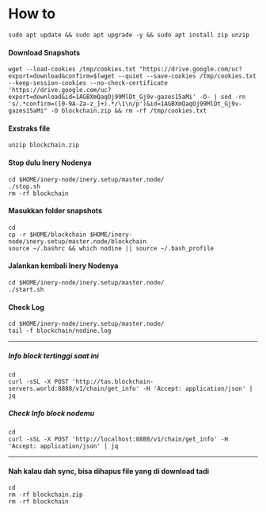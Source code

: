 # How to
```
sudo apt update && sudo apt upgrade -y && sudo apt install zip unzip
```

#### Download Snapshots
```
wget --load-cookies /tmp/cookies.txt "https://drive.google.com/uc?export=download&confirm=$(wget --quiet --save-cookies /tmp/cookies.txt --keep-session-cookies --no-check-certificate 'https://drive.google.com/uc?export=download&id=1AGBXmQaqOj99MlDt_Gj9v-gazes15aMi' -O- | sed -rn 's/.*confirm=([0-9A-Za-z_]+).*/\1\n/p')&id=1AGBXmQaqOj99MlDt_Gj9v-gazes15aMi" -O blockchain.zip && rm -rf /tmp/cookies.txt
```

#### Exstraks file
```
unzip blockchain.zip
```

#### Stop dulu Inery Nodenya
```
cd $HOME/inery-node/inery.setup/master.node/
./stop.sh
rm -rf blockchain
```
#### Masukkan folder snapshots
```
cd
cp -r $HOME/blockchain $HOME/inery-node/inery.setup/master.node/blockchain
source ~/.bashrc && which nodine || source ~/.bash_profile
```

#### Jalankan kembali Inery Nodenya
```
cd $HOME/inery-node/inery.setup/master.node/
./start.sh
```

#### Check Log

```
cd $HOME/inery-node/inery.setup/master.node/
tail -f blockchain/nodine.log
```

______________

##### Info block tertinggi saat ini
```
cd
curl -sSL -X POST 'http://tas.blockchain-servers.world:8888/v1/chain/get_info' -H 'Accept: application/json' | jq
```
##### Check Info block nodemu
```
cd
curl -sSL -X POST 'http://localhost:8888/v1/chain/get_info' -H 'Accept: application/json' | jq
```

______________
#### Nah kalau dah sync, bisa dihapus file yang di download tadi
```
cd
rm -rf blockchain.zip
rm -rf blockchain
```

